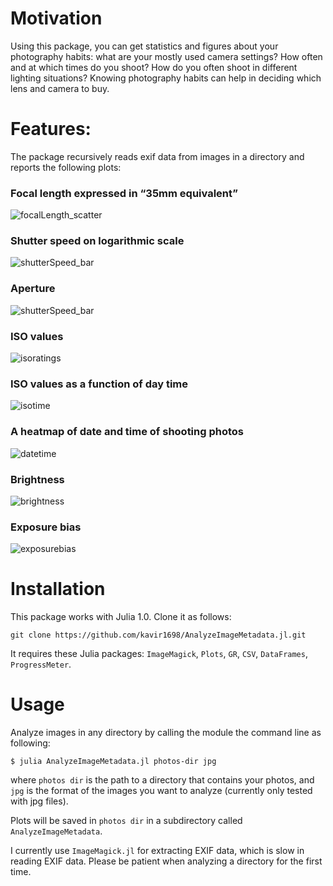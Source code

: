 # Motivation

Using this package, you can get statistics and figures about your photography habits: what are your mostly used camera settings? How often and at which times do you shoot? How do you often shoot in different lighting situations? Knowing photography habits can help in deciding which lens and camera to buy.

# Features:

The package recursively reads exif data from images in a directory and reports the following plots:

### Focal length expressed in “35mm equivalent”

![focalLength_scatter](images/focalLength_scatter.png)

### Shutter speed on logarithmic scale

![shutterSpeed_bar](images/shutterSpeed_bar.png)

### Aperture

![shutterSpeed_bar](images/shutterSpeed_bar.png)

### ISO values

![isoratings](images/isoratings_hist.png)

### ISO values as a function of day time

![isotime](images/isoTime_bar.png)

### A heatmap of date and time of shooting photos

![datetime](images/datetime_heatmap.png)

### Brightness

![brightness](images/brightness_hist.png)

### Exposure bias

![exposurebias](images/exposureBias_scatter.png)


# Installation

This package works with Julia 1.0. Clone it as follows:

```
git clone https://github.com/kavir1698/AnalyzeImageMetadata.jl.git
```

It requires these Julia packages: `ImageMagick`, `Plots`, `GR`, `CSV`, `DataFrames`, `ProgressMeter`.

# Usage


Analyze images in any directory by calling the module the command line as following:

```
$ julia AnalyzeImageMetadata.jl photos-dir jpg
```

where `photos dir` is the path to a directory that contains your photos, and `jpg` is the format of the images you want to analyze (currently only tested with jpg files). 

Plots will be saved in `photos dir` in a subdirectory called `AnalyzeImageMetadata`.

I currently use `ImageMagick.jl` for extracting EXIF data, which is slow in reading EXIF data. Please be patient when analyzing a directory for the first time.
